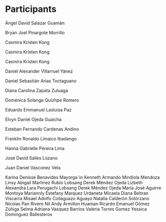 # Participants

Ángel David Salazar Guamán

Bryan Joel Pinargote Morrillo

Casmira Kristen Kong

Casmira Kristen Kong

Casmira Kristen Kong

Daniel Alexander Villarruel Yánez

Daniel Sebastián Arias Toctaguano

Diana Carolina Zapata Zuluaga

Doménica Solange Quizhpe Romero

Eduardo Emmanuel Lasluisa Paz

Elvyn Daniel Ojeda Guaicha

Esteban Fernando Cardenas Andino

Franklin Ronaldo Limaico Ibadango

Hanna Gabrielle Pereira Lima

José David Salles Lozano

Juan Daniel Vasconez Vela

Karina Denisse Benavides Mayorga \n
Kenneth Armando Mindiola Mendoza 
Linsy Abigail Martinez Rubio 
Lobsang Derek Méndez Ojeda
Lizbeth Alexandra Lara Perugachi
Lobsang Derek Méndez Ojeda
María José Aguirre Montoya
Mariannly Estefany Marquez Urdaneta
Micaela Diana Beltran Viscarra
Misael Adolfo Collaguazo Aguayo
Natalia Calderón Solórzano
Nicolas Pan Rivero
Nil Andy Armillon Huaman
Ricardo Emanuel Gómez Zúñiga
Selma Adriana Vasquez Barrios
Valeria Torres Gomez
Yessica Dominguez Ballesteros
